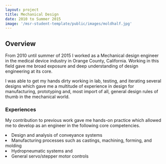 ```yaml
---
layout: project
title: Mechanical Design
date: 2010 to Summer 2015
image: '/msr-student-template/public/images/moldhalf.jpg'
---
```


## Overview
From 2010 until summer of 2015 I worked as a Mechanical design engineer in the medical device industry in Orange County, California. Working in this field gave me broad exposure and deep understanding of design engineering at its core.

I was able to get my hands dirty working in lab, testing, and iterating several designs which gave me a multitude of experience in design for manufacturing, prototyping and, most import of all, general design rules of thumb in the mechanical world.

### Experiences
My contribution to previous work gave me hands-on practice which allowed me to develop as an engineer in the following core competencies.
<body>
    <li>Design and analysis of conveyance systems</li>
    <li>Manufacturing processes such as castings, machining, forming, and molding</li>
    <li>Hydropneumatic systems and</li>
    <li>General servo/stepper motor controls</li>
</body>


